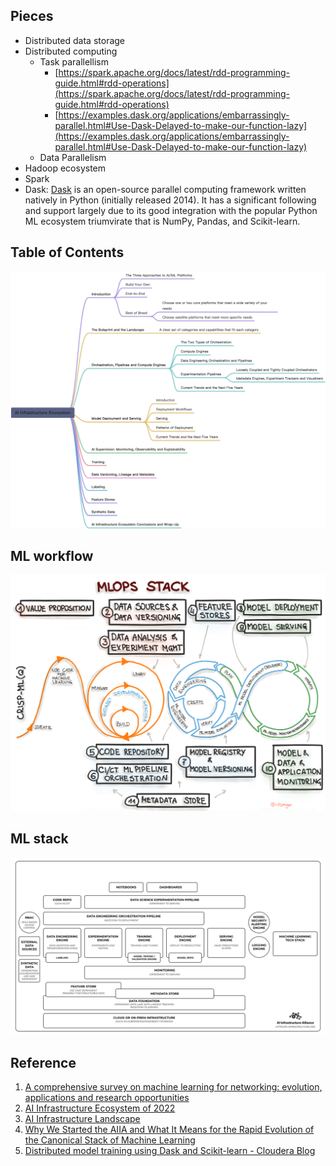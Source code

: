 ## Pieces

- Distributed data storage
- Distributed computing 
   - Task parallellism
      - [https://spark.apache.org/docs/latest/rdd-programming-guide.html#rdd-operations](https://spark.apache.org/docs/latest/rdd-programming-guide.html#rdd-operations)
      - [https://examples.dask.org/applications/embarrassingly-parallel.html#Use-Dask-Delayed-to-make-our-function-lazy](https://examples.dask.org/applications/embarrassingly-parallel.html#Use-Dask-Delayed-to-make-our-function-lazy)
   - Data Parallelism
- Hadoop ecosystem
- Spark
- Dask: [Dask](https://dask.org/) is an open-source parallel computing framework written natively in Python (initially released 2014). It has a significant following and support largely due to its good integration with the popular Python ML ecosystem triumvirate that is NumPy, Pandas, and Scikit-learn. 

## Table of Contents
![0-3.jpeg](./images/0-3.jpeg)

## ML workflow
![0-1.png](./images/0-1.png)

## ML stack
![0-2.png](./images/0-2.png)

## Reference

1. [A comprehensive survey on machine learning for networking: evolution, applications and research opportunities](https://rboutaba.cs.uwaterloo.ca/Papers/Journals/2018/BoutabaJISA18.pdf)
2. [AI Infrastructure Ecosystem of 2022](https://ai-infrastructure.org/ai-infrastructure-ecosystem-report-of-2022/)
3. [AI Infrastructure Landscape](https://ai-infrastructure.org/ai-infrastructure-landscape/)
4. [Why We Started the AIIA and What It Means for the Rapid Evolution of the Canonical Stack of Machine Learning](https://ai-infrastructure.org/why-we-started-the-aiia-and-what-it-means-for-the-rapid-evolution-of-the-canonical-stack-of-machine-learning/)
5. [Distributed model training using Dask and Scikit-learn - Cloudera Blog](https://blog.cloudera.com/distributed-model-training-using-dask-and-scikit-learn/)
